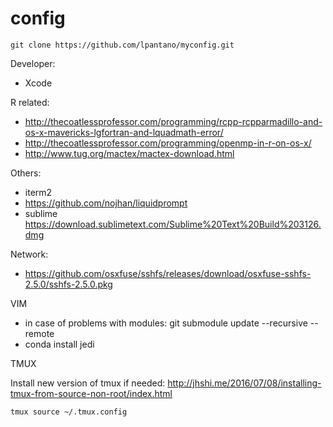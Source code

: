 # config

`git clone https://github.com/lpantano/myconfig.git`



Developer:

* Xcode

R related:

* http://thecoatlessprofessor.com/programming/rcpp-rcpparmadillo-and-os-x-mavericks-lgfortran-and-lquadmath-error/
* http://thecoatlessprofessor.com/programming/openmp-in-r-on-os-x/
* http://www.tug.org/mactex/mactex-download.html

Others:

* iterm2
* https://github.com/nojhan/liquidprompt
* sublime https://download.sublimetext.com/Sublime%20Text%20Build%203126.dmg

Network:

* https://github.com/osxfuse/sshfs/releases/download/osxfuse-sshfs-2.5.0/sshfs-2.5.0.pkg

VIM

* in case of problems with modules: git submodule update --recursive --remote
* conda install jedi

TMUX

Install new version of tmux if needed: http://jhshi.me/2016/07/08/installing-tmux-from-source-non-root/index.html

`tmux source ~/.tmux.config`
